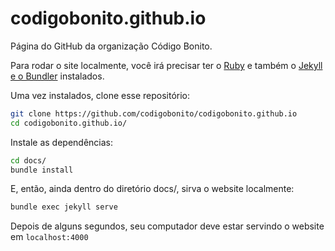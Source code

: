 # codigobonito.github.io

Página do GitHub da organização Código Bonito.

Para rodar o site localmente, você irá precisar ter o [Ruby](https://www.ruby-lang.org/en/documentation/installation/) e
também o [Jekyll e o Bundler](https://jekyllrb.com/docs/installation/) instalados.

Uma vez instalados, clone esse repositório:

```bash
git clone https://github.com/codigobonito/codigobonito.github.io
cd codigobonito.github.io/
```

Instale as dependências:

```bash
cd docs/
bundle install
```

E, então, ainda dentro do diretório docs/, sirva o website localmente:

```bash
bundle exec jekyll serve
```

Depois de alguns segundos, seu computador deve estar servindo o website em `localhost:4000`